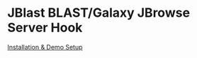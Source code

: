 # JBlast BLAST/Galaxy JBrowse Server Hook

[Installation & Demo Setup](https://github.com/GMOD/jblast/wiki/Installation-&-Setup-of-Demo)
